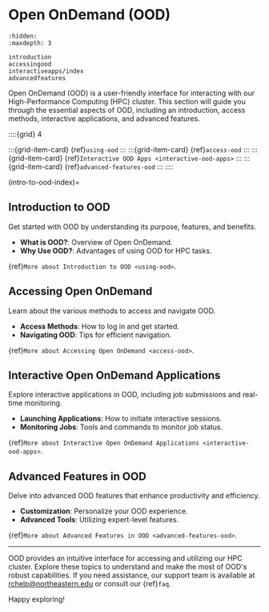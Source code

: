 # Open OnDemand (OOD)

```{toctree}
:hidden:
:maxdepth: 3

introduction
accessingood
interactiveapps/index
advancedfeatures
```

Open OnDemand (OOD) is a user-friendly interface for interacting with our High-Performance Computing (HPC) cluster. This section will guide you through the essential aspects of OOD, including an introduction, access methods, interactive applications, and advanced features.

::::{grid} 4

:::{grid-item-card} {ref}`using-ood`
:::
:::{grid-item-card} {ref}`access-ood`
:::
:::{grid-item-card} {ref}`Interactive OOD Apps <interactive-ood-apps>`
:::
:::{grid-item-card} {ref}`advanced-features-ood`
:::
::::

(intro-to-ood-index)=
## Introduction to OOD
Get started with OOD by understanding its purpose, features, and benefits.

- **What is OOD?**: Overview of Open OnDemand.
- **Why Use OOD?**: Advantages of using OOD for HPC tasks.

{ref}`More about Introduction to OOD <using-ood>`.

## Accessing Open OnDemand
Learn about the various methods to access and navigate OOD.

- **Access Methods**: How to log in and get started.
- **Navigating OOD**: Tips for efficient navigation.

{ref}`More about Accessing Open OnDemand <access-ood>`.

## Interactive Open OnDemand Applications
Explore interactive applications in OOD, including job submissions and real-time monitoring.

- **Launching Applications**: How to initiate interactive sessions.
- **Monitoring Jobs**: Tools and commands to monitor job status.

{ref}`More about Interactive Open OnDemand Applications <interactive-ood-apps>`.

## Advanced Features in OOD
Delve into advanced OOD features that enhance productivity and efficiency.

- **Customization**: Personalize your OOD experience.
- **Advanced Tools**: Utilizing expert-level features.

{ref}`More about Advanced Features in OOD <advanced-features-ood>`.

---

OOD provides an intuitive interface for accessing and utilizing our HPC cluster. Explore these topics to understand and make the most of OOD's robust capabilities. If you need assistance, our support team is available at <rchelp@northeastern.edu> or consult our {ref}`faq`.

Happy exploring!
